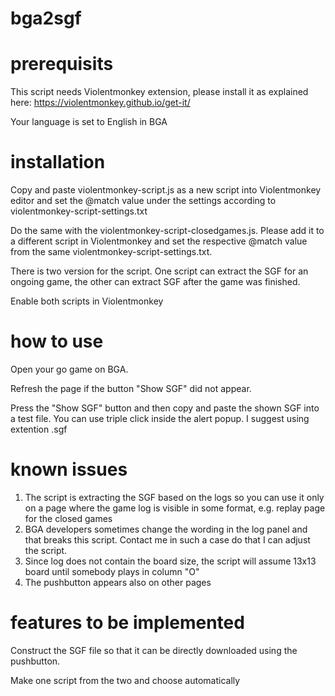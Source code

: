 # bga2sgf

# prerequisits
This script needs Violentmonkey extension, please install it as explained here:
https://violentmonkey.github.io/get-it/

Your language is set to English in BGA

# installation
Copy and paste violentmonkey-script.js as a new script into Violentmonkey editor and set the @match value under the settings according to violentmonkey-script-settings.txt

Do the same with the violentmonkey-script-closedgames.js. Please add it to a different script in Violentmonkey and set the respective @match value from the same violentmonkey-script-settings.txt.

There is two version for the script. One script can extract the SGF for an ongoing game, the other can extract SGF after the game was finished.

Enable both scripts in Violentmonkey

# how to use
Open your go game on BGA.

Refresh the page if the button "Show SGF" did not appear.

Press the "Show SGF" button and then copy and paste the shown SGF into a test file. You can use triple click inside the alert popup. I suggest using extention .sgf

# known issues
1. The script is extracting the SGF based on the logs so you can use it only on a page where the game log is visible in some format, e.g. replay page for the closed games
2. BGA developers sometimes change the wording in the log panel and that breaks this script. Contact me in such a case do that I can adjust the script.
3. Since log does not contain the board size, the script will assume 13x13 board until somebody plays in column "O"
4. The pushbutton appears also on other pages


# features to be implemented
Construct the SGF file so that it can be directly downloaded using the pushbutton.

Make one script from the two and choose automatically

